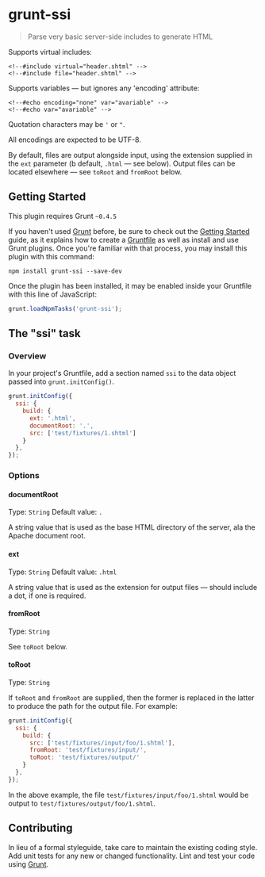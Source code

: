 # grunt-ssi

> Parse very basic server-side includes to generate HTML

Supports virtual includes:

    <!--#include virtual="header.shtml" -->
    <!--#include file="header.shtml" -->

Supports variables — but ignores any 'encoding' attribute:

    <!--#echo encoding="none" var="avariable" -->
    <!--#echo var="avariable" -->

Quotation characters may be `'` or `"`.

All encodings are expected to be UTF-8.

By default, files are output alongside input, using the extension supplied in the `ext` parameter (b default, `.html` — see below). Output files can be located elsewhere — see `toRoot` and `fromRoot` below.

## Getting Started
This plugin requires Grunt `~0.4.5`

If you haven't used [Grunt](http://gruntjs.com/) before, be sure to check out the [Getting Started](http://gruntjs.com/getting-started) guide, as it explains how to create a [Gruntfile](http://gruntjs.com/sample-gruntfile) as well as install and use Grunt plugins. Once you're familiar with that process, you may install this plugin with this command:

```shell
npm install grunt-ssi --save-dev
```

Once the plugin has been installed, it may be enabled inside your Gruntfile with this line of JavaScript:

```js
grunt.loadNpmTasks('grunt-ssi');
```

## The "ssi" task

### Overview
In your project's Gruntfile, add a section named `ssi` to the data object passed into `grunt.initConfig()`.

```js
grunt.initConfig({
  ssi: {
    build: {
      ext: '.html',
      documentRoot: '.',
      src: ['test/fixtures/1.shtml']
    }
  },
});
```

### Options

#### documentRoot
Type: `String`
Default value: `.`

A string value that is used as the base HTML directory of the server,
ala the Apache document root.

#### ext
Type: `String`
Default value: `.html`

A string value that is used as the extension for output files — should include a dot, if one is required.

#### fromRoot
Type: `String`

See `toRoot` below.

#### toRoot
Type: `String`

If `toRoot` and `fromRoot` are supplied, then the former is replaced in the latter to produce the path for the output file. For example:

```js
grunt.initConfig({
  ssi: {
    build: {
      src: ['test/fixtures/input/foo/1.shtml'],
      fromRoot: 'test/fixtures/input/',
      toRoot: 'test/fixtures/output/'
    }
  },
});
```

In the above example, the file `test/fixtures/input/foo/1.shtml` would be output to `test/fixtures/output/foo/1.shtml`.

## Contributing
In lieu of a formal styleguide, take care to maintain the existing coding style. Add unit tests for any new or changed functionality. Lint and test your code using [Grunt](http://gruntjs.com/).

